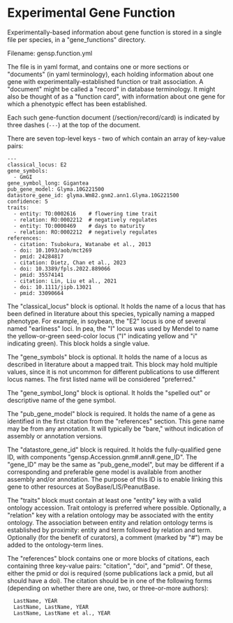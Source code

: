# Experimental Gene Function

Experimentally-based information about gene function is stored in a single file per species, in a "gene_functions" directory.

Filename: gensp.function.yml

The file is in yaml format, and contains one or more sections or "documents" (in yaml terminology), each holding information about one gene with experimentally-established function or trait association. A "document" might be called a "record" in database terminology. It might also be thought of as a "function card", with information about one gene for which a phenotypic effect has been established. 

Each such gene-function document (/section/record/card) is indicated by three dashes (`---`) at the top of the document.

There are seven top-level keys - two of which contain an array of key-value pairs:

```
---
classical_locus: E2
gene_symbols:
  - GmGI
gene_symbol_long: Gigantea
pub_gene_model: Glyma.10G221500
datastore_gene_id: glyma.Wm82.gnm2.ann1.Glyma.10G221500
confidence: 5
traits:
  - entity: TO:0002616    # flowering time trait
  - relation: RO:0002212  # negatively regulates
  - entity: TO:0000469    # days to maturity
  - relation: RO:0002212  # negatively regulates
references:
  - citation: Tsubokura, Watanabe et al., 2013
  - doi: 10.1093/aob/mct269
  - pmid: 24284817
  - citation: Dietz, Chan et al., 2023
  - doi: 10.3389/fpls.2022.889066
  - pmid: 35574141
  - citation: Lin, Liu et al., 2021
  - doi: 10.1111/jipb.13021
  - pmid: 33090664
```

The "classical_locus" block is optional. It holds the name of a locus that has been defined in literature about this species, typically naming a mapped phenotype. For example, in soybean, the "E2" locus is one of several named "earliness" loci. In pea, the "I" locus was used by Mendel to name the yellow-or-green seed-color locus ("I" indicating  yellow and "i" indicating green). This block holds a single value.

The "gene_symbols" block is optional. It holds the name of a locus as described in literature about a mapped trait. This block may hold multiple values, since it is not uncommon for different publications to use different locus names. The first listed name will be considered "preferred."

The "gene_symbol_long" block is optional. It holds the "spelled out" or descriptive name of the gene symbol.

The "pub_gene_model" block is required. It holds the name of a gene as identified in the first citation from the "references" section. This gene name may be from any annotation. It will typically be "bare," without indication of assembly or annotation versions.

The "datastore_gene_id" block is required. It holds the fully-qualified gene ID, with components "gensp.Accession.gnm#.ann#.gene_ID". The "gene_ID" may be the same as "pub_gene_model", but may be different if a corresponding and preferable gene model is available from another assembly and/or annotation. The purpose of this ID is to enable linking this gene to other resources at SoyBase/LIS/PeanutBase.

The "traits" block must contain at least one "entity" key with a valid ontology accession. Trait ontology is preferred where possible. Optionally, a "relation" key with a relation ontology may be associated with the entity ontology. The association between entity and relation ontology terms is established by proximity: entity and term followed by relation and term. Optionally (for the benefit of curators), a comment (marked by "#") may be added to the ontology-term lines.

The "references" block contains one or more blocks of citations, each containing three key-value pairs: "citation", "doi", and "pmid". Of these, either the pmid or doi is required (some publications lack a pmid, but all should have a doi). The citation should be in one of the following forms (depending on whether there are one, two, or three-or-more authors):  
```
  LastName, YEAR
  LastName, LastName, YEAR
  LastName, LastName et al., YEAR
```

